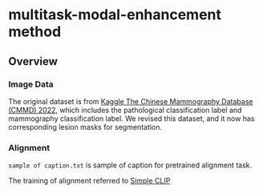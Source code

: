 # multitask-modal-enhancement method
## Overview

### Image Data
The original dataset is from [Kaggle The Chinese Mammography Database (CMMD) 2022](https://www.kaggle.com/datasets/tommyngx/cmmd2022), which includes the pathological classification label and mammography classification label. 
We revised this dataset, and it now has corresponding lesion masks for segmentation.

### Alignment

```sample of caption.txt``` is sample of caption for pretrained alignment task.

The training of alignment referred to [Simple CLIP]([https://github.com/liruili1/multimodel_task_for_cmmd/blob/main/sample/mask_sample.png](https://github.com/moein-shariatnia/OpenAI-CLIP)https://github.com/moein-shariatnia/OpenAI-CLIP)
